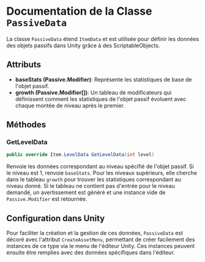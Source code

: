 # Documentation de la Classe `PassiveData`

La classe `PassiveData` étend `ItemData` et est utilisée pour définir les données des objets passifs dans Unity grâce à des ScriptableObjects.

## Attributs

- **baseStats (Passive.Modifier)**: Représente les statistiques de base de l'objet passif.
- **growth (Passive.Modifier[])**: Un tableau de modificateurs qui définissent comment les statistiques de l'objet passif évoluent avec chaque montée de niveau après le premier.

## Méthodes

### GetLevelData

```csharp
public override Item.LevelData GetLevelData(int level)
```

Renvoie les données correspondant au niveau spécifié de l'objet passif. Si le niveau est 1, renvoie `baseStats`. Pour les niveaux supérieurs, elle cherche dans le tableau `growth` pour trouver les statistiques correspondant au niveau donné. Si le tableau ne contient pas d'entrée pour le niveau demandé, un avertissement est généré et une instance vide de `Passive.Modifier` est retournée.

## Configuration dans Unity

Pour faciliter la création et la gestion de ces données, `PassiveData` est décoré avec l'attribut `CreateAssetMenu`, permettant de créer facilement des instances de ce type via le menu de l'éditeur Unity. Ces instances peuvent ensuite être remplies avec des données spécifiques dans l'éditeur.
